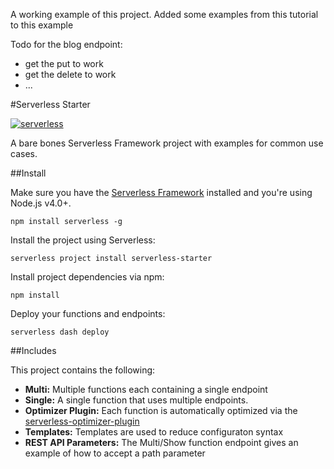 A working example of this project.
Added some examples from this tutorial to this example

Todo for the blog endpoint:
* get the put to work
* get the delete to work
* ...







#Serverless Starter

[![serverless](http://public.serverless.com/badges/v3.svg)](http://www.serverless.com)

A bare bones Serverless Framework project with examples for common use cases.

##Install

Make sure you have the [Serverless Framework](http://www.serverless.com) installed and you're using Node.js v4.0+. 
```
npm install serverless -g
```

Install the project using Serverless:
```
serverless project install serverless-starter
```

Install project dependencies via npm:
```
npm install
```

Deploy your functions and endpoints:
```
serverless dash deploy
```

##Includes

This project contains the following:

* **Multi:** Multiple functions each containing a single endpoint
* **Single:** A single function that uses multiple endpoints.
* **Optimizer Plugin:**  Each function is automatically optimized via the [serverless-optimizer-plugin](https://www.github.com/serverless/serverless-optimizer-plugin)
* **Templates:** Templates are used to reduce configuraton syntax
* **REST API Parameters:** The Multi/Show function endpoint gives an example of how to accept a path parameter
